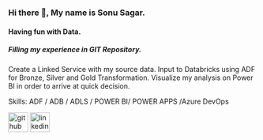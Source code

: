 
### Hi there 👋, My name is Sonu Sagar.
#### Having fun with Data. 
##### Filling my experience in GIT Repository.


Create a Linked Service with my source data. Input to Databricks using ADF for Bronze, Silver and Gold Transformation. Visualize my analysis on Power BI in order to arrive at quick decision.

Skills: ADF / ADB / ADLS / POWER BI/ POWER APPS /Azure DevOps



[<img src='https://cdn.jsdelivr.net/npm/simple-icons@3.0.1/icons/github.svg' alt='github' height='40'>](https://github.com/SonuSagarDE)  [<img src='https://cdn.jsdelivr.net/npm/simple-icons@3.0.1/icons/linkedin.svg' alt='linkedin' height='40'>](https://www.linkedin.com/in/sonu-sagar-108165132/)  



